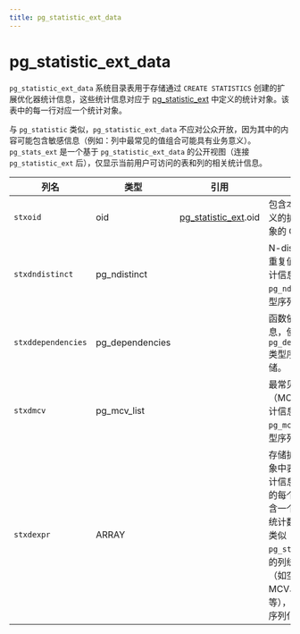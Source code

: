 ```yaml
---
title: pg_statistic_ext_data
---
```


# pg_statistic_ext_data

`pg_statistic_ext_data` 系统目录表用于存储通过 `CREATE STATISTICS` 创建的扩展优化器统计信息，这些统计信息对应于 [pg_statistic_ext](./pg-statistic-ext.md) 中定义的统计对象。该表中的每一行对应一个统计对象。

与 `pg_statistic` 类似，`pg_statistic_ext_data` 不应对公众开放，因为其中的内容可能包含敏感信息（例如：列中最常见的值组合可能具有业务意义）。`pg_stats_ext` 是一个基于 `pg_statistic_ext_data` 的公开视图（连接 `pg_statistic_ext` 后），仅显示当前用户可访问的表和列的相关统计信息。

| 列名             | 类型               | 引用                                      | 说明                                                                 |
|------------------|--------------------|-------------------------------------------|----------------------------------------------------------------------|
| `stxoid`         | oid                | [pg_statistic_ext](./pg-statistic-ext.md).oid | 包含本条数据定义的扩展统计对象的 OID。                                |
| `stxdndistinct`  | pg_ndistinct       |                                            | N-distinct（不重复值估计）统计信息，使用 `pg_ndistinct` 类型序列化存储。 |
| `stxddependencies` | pg_dependencies   |                                            | 函数依赖统计信息，使用 `pg_dependencies` 类型序列化存储。             |
| `stxdmcv`        | pg_mcv_list        |                                            | 最常见值（MCV）列表统计信息，使用 `pg_mcv_list` 类型序列化存储。       |
| `stxdexpr`       | ARRAY              |                                            | 存储扩展统计对象中表达式的统计信息。数组中的每个元素都包含一个表达式的统计数据，格式类似 `pg_statistic` 中的列统计信息（如空值比例、MCV、直方图等），通常为内部序列化格式。 |
